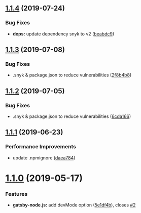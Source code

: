 ## [1.1.4](https://github.com/JimmyBeldone/gatsby-plugin-webpack-bundle-analyser-v2/compare/v1.1.3...v1.1.4) (2019-07-24)


### Bug Fixes

* **deps:** update dependency snyk to v2 ([beabdc9](https://github.com/JimmyBeldone/gatsby-plugin-webpack-bundle-analyser-v2/commit/beabdc9))

## [1.1.3](https://github.com/JimmyBeldone/gatsby-plugin-webpack-bundle-analyser-v2/compare/v1.1.2...v1.1.3) (2019-07-08)


### Bug Fixes

* .snyk & package.json to reduce vulnerabilities ([2f8b4b8](https://github.com/JimmyBeldone/gatsby-plugin-webpack-bundle-analyser-v2/commit/2f8b4b8))

## [1.1.2](https://github.com/JimmyBeldone/gatsby-plugin-webpack-bundle-analyser-v2/compare/v1.1.1...v1.1.2) (2019-07-05)


### Bug Fixes

* .snyk & package.json to reduce vulnerabilities ([6cda166](https://github.com/JimmyBeldone/gatsby-plugin-webpack-bundle-analyser-v2/commit/6cda166))

## [1.1.1](https://github.com/JimmyBeldone/gatsby-plugin-webpack-bundle-analyser-v2/compare/v1.1.0...v1.1.1) (2019-06-23)


### Performance Improvements

* update .npmignore ([daea784](https://github.com/JimmyBeldone/gatsby-plugin-webpack-bundle-analyser-v2/commit/daea784))

# [1.1.0](https://github.com/JimmyBeldone/gatsby-plugin-webpack-bundle-analyser-v2/compare/v1.0.11...v1.1.0) (2019-05-17)


### Features

* **gatsby-node.js:** add devMode option ([5e1df4b](https://github.com/JimmyBeldone/gatsby-plugin-webpack-bundle-analyser-v2/commit/5e1df4b)), closes [#2](https://github.com/JimmyBeldone/gatsby-plugin-webpack-bundle-analyser-v2/issues/2)
